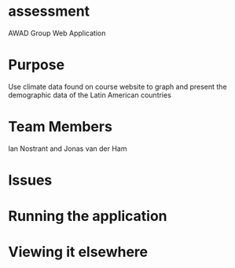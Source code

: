 # assessment
AWAD Group Web Application

# Purpose
Use climate data found on course website to graph and present the demographic data of the Latin American countries

# Team Members
Ian Nostrant and Jonas van der Ham

# Issues

# Running the application

# Viewing it elsewhere
